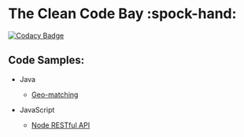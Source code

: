# The Clean Code Bay :spock-hand:

[![Codacy Badge](https://api.codacy.com/project/badge/Grade/89efc669be694c049e369981c92f6731)](https://www.codacy.com/app/christianfranco/the-clean-code-bay?utm_source=github.com&utm_medium=referral&utm_content=christianfranco/the-clean-code-bay&utm_campaign=badger)


## Code Samples:


- Java
  - [Geo-matching](https://github.com/christianfranco/the-clean-code-bay/tree/master/geo-match)

- JavaScript
  - [Node RESTful API](https://github.com/christianfranco/node-rest-api)
